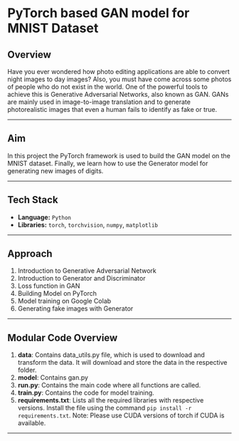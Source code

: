 # PyTorch based GAN model for MNIST Dataset

## Overview

Have you ever wondered how photo editing applications are able to convert night images to day images? Also, you must have come across some photos of people who do not exist in the world. One of the powerful tools to achieve this is Generative Adversarial Networks, also known as GAN. GANs are mainly used in image-to-image translation and to generate photorealistic images that even a human fails to identify as fake or true.

---

## Aim

In this project the PyTorch framework is used to build the GAN model on the MNIST dataset. Finally, we learn how to use the Generator model for generating new images of digits.


---

## Tech Stack

- **Language:** `Python`
- **Libraries:** `torch`, `torchvision`, `numpy`, `matplotlib`

---

## Approach

1. Introduction to Generative Adversarial Network
2. Introduction to Generator and Discriminator
3. Loss function in GAN
4. Building Model on PyTorch
5. Model training on Google Colab
6. Generating fake images with Generator

---

## Modular Code Overview

1. **data**: Contains data_utils.py file, which is used to download and transform the data. It will download and store the data in the respective folder.
2. **model**: Contains gan.py
3. **run.py**: Contains the main code where all functions are called.
4. **train.py**: Contains the code for model training.
5. **requirements.txt**: Lists all the required libraries with respective versions. Install the file using the command `pip install -r requirements.txt`. Note: Please use CUDA versions of torch if CUDA is available.

---


